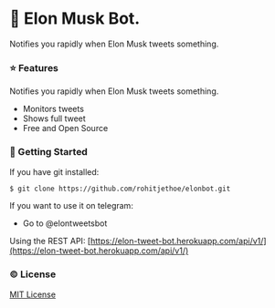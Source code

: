 # 🚀 Elon Musk Bot.
Notifies you rapidly when Elon Musk tweets something.

### :star: Features
Notifies you rapidly when Elon Musk tweets something.
- Monitors tweets
- Shows full tweet
- Free and Open Source

### :rocket: Getting Started
If you have git installed: 
```sh
$ git clone https://github.com/rohitjethoe/elonbot.git
```

If you want to use it on telegram:
- Go to @elontweetsbot

Using the REST API:
[https://elon-tweet-bot.herokuapp.com/api/v1/](https://elon-tweet-bot.herokuapp.com/api/v1/)

### :copyright: License
[MIT License](http://opensource.org/licenses/MIT)